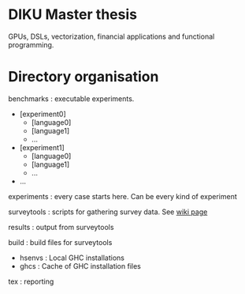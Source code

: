 DIKU Master thesis
==================

GPUs, DSLs, vectorization, financial applications and functional programming.


Directory organisation
======================

benchmarks  : executable experiments.
 - [experiment0]
   - [language0]
   - [language1]
   - ...
 - [experiment1]
   - [language0]
   - [language1]
   - ...
 - ...

experiments : every case starts here. Can be every kind of experiment

surveytools : scripts for gathering survey data. See [wiki page](vectorprogramming/wiki/Surveytools)

results     : output from surveytools

build       : build files for surveytools
 - hsenvs   : Local GHC installations
 - ghcs     : Cache of GHC installation files

tex         : reporting
